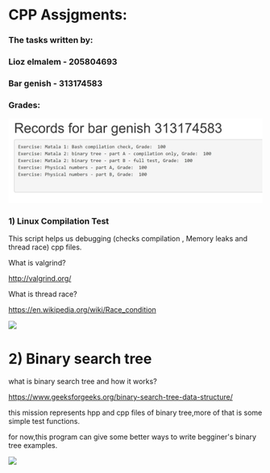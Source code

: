 # CPP Assjgments:

### The tasks written by:

### Lioz elmalem - 205804693

### Bar genish - 313174583

### Grades:

![](https://github.com/Elmalem/CPP-Assigments/blob/master/%E2%80%8F%E2%80%8FGrades.JPG?raw=true)

### 1) Linux Compilation Test

This script helps us debugging (checks compilation , Memory leaks and thread race) cpp files.

What is valgrind?

http://valgrind.org/

What is thread race?

https://en.wikipedia.org/wiki/Race_condition


![](https://cdn-images-1.medium.com/max/1600/1*On4XLx1lPeEAvJLrmojd1g.jpeg)

# 2) Binary search tree

what is binary search tree and how it works?

https://www.geeksforgeeks.org/binary-search-tree-data-structure/

this mission represents hpp and cpp files of binary tree,more of that is some simple test functions.

for now,this program can give some better ways to write begginer's binary tree examples.

![](https://www.mathwarehouse.com/programming/images/binary-search-tree/optimal-binary-search-tree-from-sorted-array.gif)

